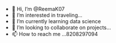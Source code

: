 - 👋 Hi, I’m @ReemaK07
- 👀 I’m interested in traveling...
- 🌱 I’m currently learning data science
- 💞️ I’m looking to collaborate on projects...
- 📫 How to reach me ...8208297094

<!---
ReemaK07/ReemaK07 is a ✨ special ✨ repository because its `README.md` (this file) appears on your GitHub profile.
You can click the Preview link to take a look at your changes.
--->
